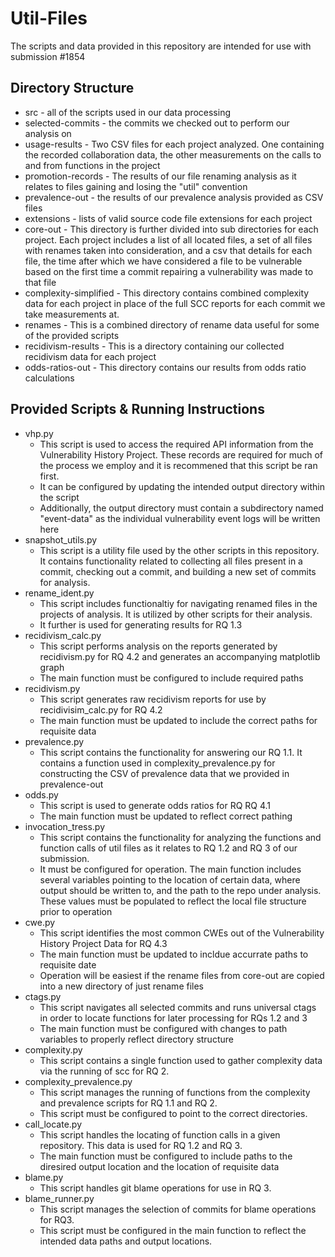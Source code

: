 # Util-Files
The scripts and data provided in this repository are intended for use with submission #1854
## Directory Structure
- src - all of the scripts used in our data processing
- selected-commits - the commits we checked out to perform our analysis on
- usage-results - Two CSV files for each project analyzed. One containing the recorded collaboration data, the other measurements on the calls to and from functions in the project
- promotion-records - The results of our file renaming analysis as it relates to files gaining and losing the "util" convention
- prevalence-out - the results of our prevalence analysis provided as CSV files
- extensions - lists of valid source  code file extensions for each project
- core-out - This directory is further divided into sub directories for each project. Each project includes a list of all located files, a set of all files with renames taken into consideration, and a csv that details for each file, the time after which we have considered a file to be vulnerable based on the first time a commit repairing a vulnerability was made to that file
- complexity-simplified - This directory contains combined complexity data for each project in place of the full SCC reports for each commit we take measurements at.
- renames - This is a combined directory of rename data useful for some of the provided scripts
- recidivism-results - This is a directory containing our collected recidivism data for each project
- odds-ratios-out - This directory contains our results from odds ratio calculations
 
## Provided Scripts & Running Instructions
- vhp.py
  - This script is used to access the required API information from the Vulnerability History Project. These records are required for much of the process we employ and it is recommened that this script be ran first.
  - It can be configured by updating the intended output directory within the script
  - Additionally, the output directory must contain a subdirectory named "event-data" as the individual vulnerability event logs will be written here
- snapshot_utils.py
  - This script is a utility file used by the other scripts in this repository. It contains functionality related to collecting all files present in a commit, checking out a commit, and building a new set of commits for analysis.
- rename_ident.py
  - This script includes functionaltiy for navigating renamed files in the projects of analysis. It is utilized by other scripts for their analysis.
  - It further is used for generating results for RQ 1.3
- recidivism_calc.py
  - This script performs analysis on the reports generated by recidivism.py for RQ 4.2 and generates an accompanying matplotlib graph
  - The main function must be configured to include required paths
- recidivism.py 
  - This script generates raw recidivism reports for use by recidivisim_calc.py for RQ 4.2
  - The main function must be updated to include the correct paths for requisite data
- prevalence.py
  - This script contains the functionality for answering our RQ 1.1. It contains a function used in complexity_prevalence.py for constructing the CSV of prevalence data that we provided in prevalence-out
- odds.py
  - This script is used to generate odds ratios for RQ RQ 4.1
  - The main function must be updated to reflect correct pathing
- invocation_tress.py
  - This script contains the functionality for analyzing the functions and function calls of util files as it relates to RQ 1.2 and RQ 3 of our submission.
  - It must be configured for operation. The main function includes several variables pointing to the location of certain data, where output should be written to, and the path to the repo under analysis. These values must be populated to reflect the local file structure prior to operation
- cwe.py
  - This script identifies the most common CWEs out of the Vulnerability History Project Data for RQ 4.3
  - The main function must be updated to incldue accurrate paths to requisite date 
  - Operation will be easiest if the rename files from core-out are copied into a new directory of just rename files
- ctags.py
  - This script navigates all selected commits and runs universal ctags in order to locate functions for later processing for RQs 1.2 and 3
  - The main function must be configured with changes to path variables to properly reflect directory structure
- complexity.py
  - This script contains a single function used to gather complexity data via the running of scc for RQ 2.
- complexity_prevalence.py
  - This script manages the running of functions from the complexity and prevalence scripts for RQ 1.1 and RQ 2.
  - This script must be configured to point to the correct directories.
- call_locate.py
  - This script handles the locating of function calls in a given repository. This data is used for RQ 1.2 and RQ 3.
  - The main function must be configured to include paths to the diresired output location and the location of requisite data
- blame.py
  - This script handles git blame operations for use in RQ 3.
- blame_runner.py
  - This script manages the selection of commits for blame operations for RQ3.
  - This script must be configured in the main function to reflect the intended data paths and output locations.
  